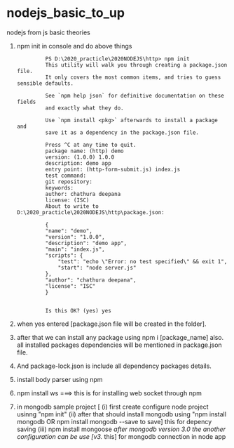 # nodejs_basic_to_up
nodejs from js basic theories 



1) npm init in console and do above things

                PS D:\2020_practicle\2020NODEJS\http> npm init
                This utility will walk you through creating a package.json file.
                It only covers the most common items, and tries to guess sensible defaults.

                See `npm help json` for definitive documentation on these fields
                and exactly what they do.

                Use `npm install <pkg>` afterwards to install a package and
                save it as a dependency in the package.json file.

                Press ^C at any time to quit.
                package name: (http) demo
                version: (1.0.0) 1.0.0
                description: demo app
                entry point: (http-form-submit.js) index.js
                test command:
                git repository:
                keywords:
                author: chathura deepana
                license: (ISC)
                About to write to D:\2020_practicle\2020NODEJS\http\package.json:

                {
                "name": "demo",
                "version": "1.0.0",
                "description": "demo app",
                "main": "index.js",
                "scripts": {
                    "test": "echo \"Error: no test specified\" && exit 1",
                    "start": "node server.js"
                },
                "author": "chathura deepana",
                "license": "ISC"
                }


                Is this OK? (yes) yes

2) when yes entered [package.json file will be created in the folder].

3) after that we can install any package using npm i [package_name] also.
    all installed packages dependencies will be mentioned in package.json file.

4) And package-lock.json is include all dependency packages details.


5) install body parser using npm

6) npm install ws ===> this is for installing web socket through npm

7) in mongodb sample project [ (i)  first create configure node project usinng "npm init"
                               (ii) after that should install mongodb using "npm install mongodb 
                                    OR npm install mongodb --save to save] this for depency saving
                               (iii) npm install mongoose
    *after mongodb version 3.0 the another configuration can be use [v3.* this] for mongodb connection in node app